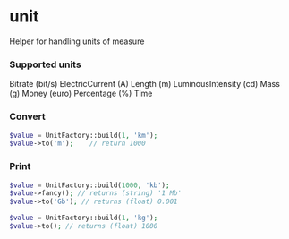 # unit
Helper for handling units of measure

### Supported units
Bitrate (bit/s)
ElectricCurrent (A)
Length (m)
LuminousIntensity (cd)
Mass (g)
Money (euro)
Percentage (%)
Time

### Convert
```php
$value = UnitFactory::build(1, 'km');
$value->to('m');    // return 1000
```

### Print
```php
$value = UnitFactory::build(1000, 'kb');
$value->fancy(); // returns (string) '1 Mb'
$value->to('Gb'); // returns (float) 0.001

$value = UnitFactory::build(1, 'kg');
$value->to(); // returns (float) 1000
```
